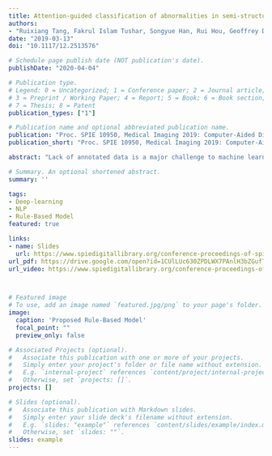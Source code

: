```yaml
---
title: Attention-guided classification of abnormalities in semi-structured computed tomography reports
authors:
- "Ruixiang Tang, Fakrul Islam Tushar, Songyue Han, Rui Hou, Geoffrey D. Rubin, Joseph Y. Lo"
date: "2019-03-13"
doi: "10.1117/12.2513576"

# Schedule page publish date (NOT publication's date).
publishDate: "2020-04-04"

# Publication type.
# Legend: 0 = Uncategorized; 1 = Conference paper; 2 = Journal article;
# 3 = Preprint / Working Paper; 4 = Report; 5 = Book; 6 = Book section;
# 7 = Thesis; 8 = Patent
publication_types: ["1"]

# Publication name and optional abbreviated publication name.
publication: "Proc. SPIE 10950, Medical Imaging 2019: Computer-Aided Diagnosis, 1095017 (13 March 2019)"
publication_short: "Proc. SPIE 10950, Medical Imaging 2019: Computer-Aided Diagnosis, 1095017 (13 March 2019)"

abstract: "Lack of annotated data is a major challenge to machine learning algorithms, particularly in the field of radiology. Algorithms that can efficiently extract labels in a fast and precise manner are in high demand. Weak supervision is a compromise solution, particularly, when dealing with imaging modalities like Computed Tomography (CT), where the number of slices can reach 1000 per case. Radiology reports store crucial information about clinicians’ findings and observations in CT slices. Automatic generation of labels from CT reports is not a trivial task due to the complexity of sentences and diversity of expression in free-text narration. In this study, we focus on abnormality classification in lungs, liver and kidneys. Firstly, a rule-based model is used to extract weak labels at the case level. Afterwards, attention guided recurrent neural network (RNN) is trained to perform binary classification of radiology reports in terms of whether the organ is normal or abnormal. Additionally, a multi-label RNN with attention mechanism is trained to perform binary classification by aggregating its output for four representative diseases (lungs: emphysema, mass-nodule, effusion and atelectasis-pneumonia; liver: dilatation, fatty infiltration-steatosis, calcification-stone-gallstone, lesion-mass; kidneys: atrophy, cyst, stone-calculi, lesion) into a single abnormal class. Performance has been evaluated using the receiver operating characteristic (ROC) area under the curve (AUC) on 274, 306 and 278 reports for lungs, liver and kidneys correspondingly, manually annotated by radiology experts. The change in performance was evaluated for different sizes of training dataset for lungs. The AUCs of multi-label pretrained models: lungs - 0.929, liver - 0.840, kidney - 0.844; multi-label models: lungs - 0.903, liver - 0.848, kidney - 0.906; binary pretrained models: lungs - 0.922, liver - 0.826, kidneys - 0.928."

# Summary. An optional shortened abstract.
summary: ''

tags:
- Deep-learning
- NLP
- Rule-Based Model
featured: true

links:
- name: Slides
  url: https://www.spiedigitallibrary.org/conference-proceedings-of-spie/11314/113141P/Attention-guided-classification-of-abnormalities-in-semi-structured-computed-tomography/10.1117/12.2551370.short
url_pdf: https://drive.google.com/open?id=1CUlLUc630ZPDLWX7PAnlH3bZGufTZtR3
url_video: https://www.spiedigitallibrary.org/conference-proceedings-of-spie/11314/113141P/Attention-guided-classification-of-abnormalities-in-semi-structured-computed-tomography/10.1117/12.2551370.short



# Featured image
# To use, add an image named `featured.jpg/png` to your page's folder.
image:
  caption: 'Proposed Rule-Based Model'
  focal_point: ""
  preview_only: false

# Associated Projects (optional).
#   Associate this publication with one or more of your projects.
#   Simply enter your project's folder or file name without extension.
#   E.g. `internal-project` references `content/project/internal-project/index.md`.
#   Otherwise, set `projects: []`.
projects: []

# Slides (optional).
#   Associate this publication with Markdown slides.
#   Simply enter your slide deck's filename without extension.
#   E.g. `slides: "example"` references `content/slides/example/index.md`.
#   Otherwise, set `slides: ""`.
slides: example
---
```

